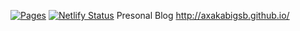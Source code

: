 [![Pages](https://github.com/axAKAbigSB/axakabigsb.github.io/actions/workflows/pages.yml/badge.svg)](https://github.com/axAKAbigSB/axakabigsb.github.io/actions/workflows/pages.yml)
[![Netlify Status](https://api.netlify.com/api/v1/badges/26eba9ec-22ea-41e5-b6ef-a659cd451434/deploy-status)](https://app.netlify.com/sites/beamish-kashata-ac291f/deploys)
Presonal Blog
http://axakabigsb.github.io/
